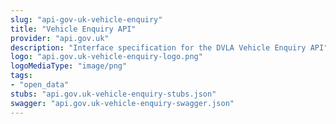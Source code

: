 ```yaml
---
slug: "api-gov-uk-vehicle-enquiry"
title: "Vehicle Enquiry API"
provider: "api.gov.uk"
description: "Interface specification for the DVLA Vehicle Enquiry API"
logo: "api.gov.uk-vehicle-enquiry-logo.png"
logoMediaType: "image/png"
tags:
- "open_data"
stubs: "api.gov.uk-vehicle-enquiry-stubs.json"
swagger: "api.gov.uk-vehicle-enquiry-swagger.json"
---
```

